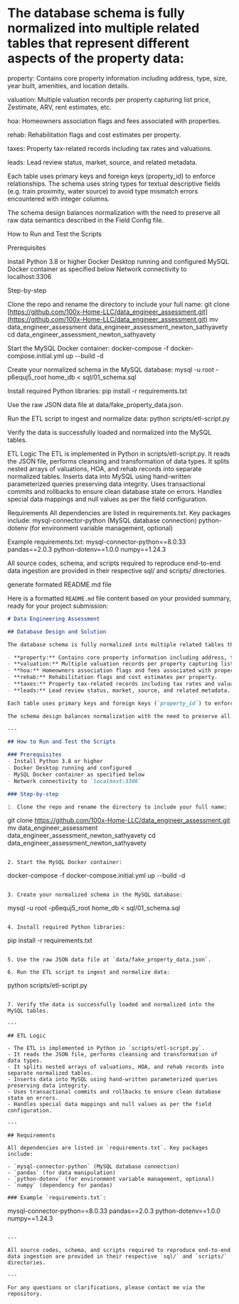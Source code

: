 # The database schema is fully normalized into multiple related tables that represent different aspects of the property data:

property: Contains core property information including address, type, size, year built, amenities, and location details.

valuation: Multiple valuation records per property capturing list price, Zestimate, ARV, rent estimates, etc.

hoa: Homeowners association flags and fees associated with properties.

rehab: Rehabilitation flags and cost estimates per property.

taxes: Property tax-related records including tax rates and valuations.

leads: Lead review status, market, source, and related metadata.

Each table uses primary keys and foreign keys (property_id) to enforce relationships. The schema uses string types for textual descriptive fields (e.g. train proximity, water source) to avoid type mismatch errors encountered with integer columns.

The schema design balances normalization with the need to preserve all raw data semantics described in the Field Config file.

How to Run and Test the Scripts

Prerequisites

Install Python 3.8 or higher
Docker Desktop running and configured
MySQL Docker container as specified below
Network connectivity to localhost:3306

Step-by-step

Clone the repo and rename the directory to include your full name:
git clone [https://github.com/100x-Home-LLC/data_engineer_assessment.git](https://github.com/100x-Home-LLC/data_engineer_assessment.git)
mv data_engineer_assessment data_engineer_assessment_newton_sathyavety
cd data_engineer_assessment_newton_sathyavety

Start the MySQL Docker container:
docker-compose -f docker-compose.initial.yml up --build -d

Create your normalized schema in the MySQL database:
mysql -u root -p6equj5_root home_db < sql/01_schema.sql

Install required Python libraries:
pip install -r requirements.txt

Use the raw JSON data file at data/fake_property_data.json.

Run the ETL script to ingest and normalize data:
python scripts/etl-script.py

Verify the data is successfully loaded and normalized into the MySQL tables.

ETL Logic
The ETL is implemented in Python in scripts/etl-script.py.
It reads the JSON file, performs cleansing and transformation of data types.
It splits nested arrays of valuations, HOA, and rehab records into separate normalized tables.
Inserts data into MySQL using hand-written parameterized queries preserving data integrity.
Uses transactional commits and rollbacks to ensure clean database state on errors.
Handles special data mappings and null values as per the field configuration.

Requirements
All dependencies are listed in requirements.txt. Key packages include:
mysql-connector-python (MySQL database connection)
python-dotenv (for environment variable management, optional)

Example requirements.txt:
mysql-connector-python==8.0.33
pandas==2.0.3
python-dotenv==1.0.0
numpy==1.24.3

All source codes, schema, and scripts required to reproduce end-to-end data ingestion are provided in their respective sql/ and scripts/ directories.

generate formated README.md file

Here is a formatted `README.md` file content based on your provided summary, ready for your project submission:

```markdown
# Data Engineering Assessment

## Database Design and Solution

The database schema is fully normalized into multiple related tables that represent different aspects of the property data:

- **property:** Contains core property information including address, type, size, year built, amenities, and location details.
- **valuation:** Multiple valuation records per property capturing list price, Zestimate, ARV, rent estimates, etc.
- **hoa:** Homeowners association flags and fees associated with properties.
- **rehab:** Rehabilitation flags and cost estimates per property.
- **taxes:** Property tax-related records including tax rates and valuations.
- **leads:** Lead review status, market, source, and related metadata.

Each table uses primary keys and foreign keys (`property_id`) to enforce relationships. The schema uses string types for textual descriptive fields (e.g., train proximity, water source) to avoid type mismatch errors encountered with integer columns.

The schema design balances normalization with the need to preserve all raw data semantics described in the Field Config file.

---

## How to Run and Test the Scripts

### Prerequisites
- Install Python 3.8 or higher
- Docker Desktop running and configured
- MySQL Docker container as specified below
- Network connectivity to `localhost:3306`

### Step-by-step

1. Clone the repo and rename the directory to include your full name:
```

git clone https://github.com/100x-Home-LLC/data_engineer_assessment.git
mv data_engineer_assessment data_engineer_assessment_newton_sathyavety
cd data_engineer_assessment_newton_sathyavety

```

2. Start the MySQL Docker container:
```

docker-compose -f docker-compose.initial.yml up --build -d

```

3. Create your normalized schema in the MySQL database:
```

mysql -u root -p6equj5_root home_db < sql/01_schema.sql

```

4. Install required Python libraries:
```

pip install -r requirements.txt

```

5. Use the raw JSON data file at `data/fake_property_data.json`.

6. Run the ETL script to ingest and normalize data:
```

python scripts/etl-script.py

```

7. Verify the data is successfully loaded and normalized into the MySQL tables.

---

## ETL Logic

- The ETL is implemented in Python in `scripts/etl-script.py`.
- It reads the JSON file, performs cleansing and transformation of data types.
- It splits nested arrays of valuations, HOA, and rehab records into separate normalized tables.
- Inserts data into MySQL using hand-written parameterized queries preserving data integrity.
- Uses transactional commits and rollbacks to ensure clean database state on errors.
- Handles special data mappings and null values as per the field configuration.

---

## Requirements

All dependencies are listed in `requirements.txt`. Key packages include:

- `mysql-connector-python` (MySQL database connection)
- `pandas` (for data manipulation)
- `python-dotenv` (for environment variable management, optional)
- `numpy` (dependency for pandas)

### Example `requirements.txt`:
```

mysql-connector-python==8.0.33
pandas==2.0.3
python-dotenv==1.0.0
numpy==1.24.3

```

---

All source codes, schema, and scripts required to reproduce end-to-end data ingestion are provided in their respective `sql/` and `scripts/` directories.

---

For any questions or clarifications, please contact me via the repository.

```
